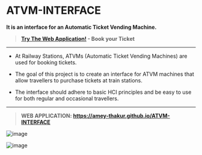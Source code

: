 # ATVM-INTERFACE
 **It is an interface for an Automatic Ticket Vending Machine.**
 
 >**[Try The Web Application!](https://amey-thakur.github.io/ATVM-INTERFACE) - Book your Ticket**
 
 ---
 
  - At Railway Stations, ATVMs (Automatic Ticket Vending Machines) are used for booking tickets.
  
  - The goal of this project is to create an interface for ATVM machines that allow travellers to purchase tickets at train stations.
  
  - The interface should adhere to basic HCI principles and be easy to use for both regular and occasional travellers.
  
 ---
 
 >**WEB APPLICATION: https://amey-thakur.github.io/ATVM-INTERFACE**

![image](https://user-images.githubusercontent.com/54937357/155710329-1b1447b7-ac68-4e2a-9f20-8e52eac1d331.png)

![image](https://user-images.githubusercontent.com/54937357/155710391-6693d70b-1d1c-4429-8a01-b567df5c2e0a.png)
